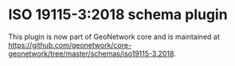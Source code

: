 # ISO 19115-3:2018 schema plugin

This plugin is now part of GeoNetwork core and is maintained at https://github.com/geonetwork/core-geonetwork/tree/master/schemas/iso19115-3.2018.
